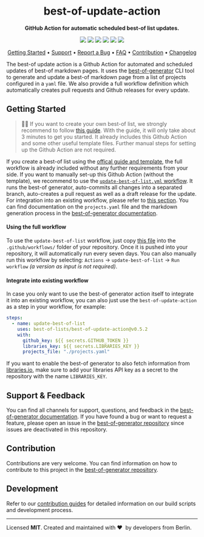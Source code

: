 <!-- markdownlint-disable MD033 MD041 -->
<h1 align="center">
    best-of-update-action
</h1>

<p align="center">
    <strong>GitHub Action for automatic scheduled best-of list updates.</strong>
</p>

<p align="center">
    <a href="https://best-of.org" title="Best-of Badge"><img src="http://bit.ly/3o3EHNN"></a>
    <a href="https://github.com/search?q=best-of-lists+best-of-update-action+path%3A.github%2Fworkflows+language%3AYAML+fork%3Atrue&type=code" title="Action Usage Count"><img src="https://img.shields.io/endpoint?url=https%3A%2F%2Fapi-git-master.endbug.vercel.app%2Fapi%2Fgithub-actions%2Fused-by%3Faction%3Dbest-of-lists%2Fbest-of-update-action%26badge%3Dtrue"></a>
    <a href="https://github.com/best-of-lists/best-of-update-action/actions?query=workflow%3Abuild-pipeline" title="Build Status"><img src="https://img.shields.io/github/workflow/status/best-of-lists/best-of-update-action/build-pipeline"></a>
    <a href="https://gitter.im/ml-tooling/best-of" title="Chat on Gitter"><img src="https://badges.gitter.im/ml-tooling/best-of.svg"></a>
    <a href="https://bestoflists.substack.com/subscribe" title="Subscribe for updates"><img src="http://bit.ly/2Md9rxM"></a>
    <a href="https://twitter.com/best_of_lists" title="Best-of on Twitter"><img src="https://img.shields.io/twitter/follow/best_of_lists.svg?style=social&label=Follow"></a>
</p>

<p align="center">
  <a href="#getting-started">Getting Started</a> •
  <a href="#support--feedback">Support</a> •
  <a href="https://github.com/best-of-lists/best-of-generator/issues/new?labels=bug&template=01_bug-report.md">Report a Bug</a> •
  <a href="#faq">FAQ</a> •
  <a href="#contribution">Contribution</a> •
  <a href="https://github.com/best-of-lists/best-of-update-action/releases">Changelog</a>
</p>

The best-of update action is a Github Action for automated and scheduled updates of best-of markdown pages. It uses the [best-of-generator](https://github.com/best-of-lists/best-of-generator) CLI tool to generate and update a best-of markdown page from a list of projects configured in a `yaml` file. We also provide a full workflow definition which automatically creates pull requests and Github releases for every update.

## Getting Started

> 🧙‍♂️ If you want to create your own best-of list, we strongly recommend to follow [this guide](https://github.com/best-of-lists/best-of/blob/main/create-best-of-list.md). With the guide, it will only take about 3 minutes to get you started. It already includes this Github Action and some other useful template files. Further manual steps for setting up the Github Action are not required.

If you create a best-of list using the [offical guide and template](#TODO), the full workflow is already included without any further requirements from your side. If you want to manually set-up this Github Action (without the template), we recommend to use the [`update-best-of-list.yml` workflow](https://github.com/best-of-lists/best-of-update-action/blob/main/workflows/update-best-of-list.yml). It runs the best-of generator, auto-commits all changes into a separated branch, auto-creates a pull request as well as a draft release for the update. For integration into an existing workflow, please refer to [this section](#integrate-into-existing-workflow). You can find documentation on the `projects.yaml` file and the markdown generation process in the [best-of-generator documentation](https://github.com/best-of-lists/best-of-generator#documentation).

#### Using the full workflow

To use the `update-best-of-list` workflow, just copy [this file](https://github.com/best-of-lists/best-of-update-action/blob/main/workflows/update-best-of-list.yml) into the `.github/workflows/` folder of your repository. Once it is pushed into your repository, it will automatically run every seven days. You can also manually run this workflow by selecting: `Actions` -> `update-best-of-list` -> `Run workflow` _(a version as input is not required)_.

#### Integrate into existing workflow

In case you only want to use the best-of generator action itself to integrate it into an existing workflow, you can also just use the `best-of-update-action` as a step in your workflow, for example:

```yaml
steps:
  - name: update-best-of-list
    uses: best-of-lists/best-of-update-action@v0.5.2
    with:
      github_key: ${{ secrets.GITHUB_TOKEN }}
      libraries_key: ${{ secrets.LIBRARIES_KEY }}
      projects_file: "./projects.yaml"
```

If you want to enable the best-of generator to also fetch information from [libraries.io](https://libraries.io), make sure to add your libraries API key as a secret to the repository with the name `LIBRARIES_KEY`.

## Support & Feedback

You can find all channels for support, questions, and feedback in the [best-of-generator documentation](https://github.com/best-of-lists/best-of-generator#support--feedback). If you have found a bug or want to request a feature, please open an issue in the [best-of-generator repository](https://github.com/best-of-lists/best-of-generator/issues/new/choose) since issues are deactivated in this repository.

## Contribution

Contributions are very welcome. You can find information on how to contribute to this project in the [best-of-generator repository](https://github.com/best-of-lists/best-of-generator#contribution).

## Development

Refer to our [contribution guides](https://github.com/best-of-lists/best-of-update-action/blob/main/CONTRIBUTING.md#development-instructions) for detailed information on our build scripts and development process.

---

Licensed **MIT**. Created and maintained with ❤️&nbsp; by developers from Berlin.

